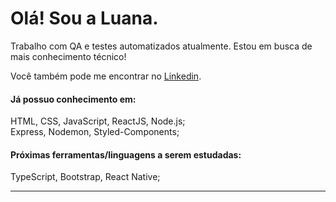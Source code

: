 <h1> Olá! Sou a <strong>Luana</strong>. </h1> 

<p>
  Trabalho com QA e testes automatizados atualmente.
  Estou em busca de mais conhecimento técnico! 
</p>
<p> 
  Você também pode me encontrar no <a href="https://www.linkedin.com/in/luana-raissa-sonaglio-7122ab11a/">Linkedin</a>. 
</p> 
 
<h4> Já possuo conhecimento em: </h4>
  HTML, CSS, JavaScript, ReactJS, Node.js;<br> 
  Express, Nodemon, Styled-Components;
  
<h4> Próximas ferramentas/linguagens a serem estudadas: </h4>
 
  TypeScript, Bootstrap, React Native;
  
<hr> 
 
  
  
 

